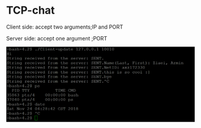 # TCP-chat

Client side: accept two arguments;IP and PORT

Server side: accept one argument ;PORT

![alt text](client.PNG)
